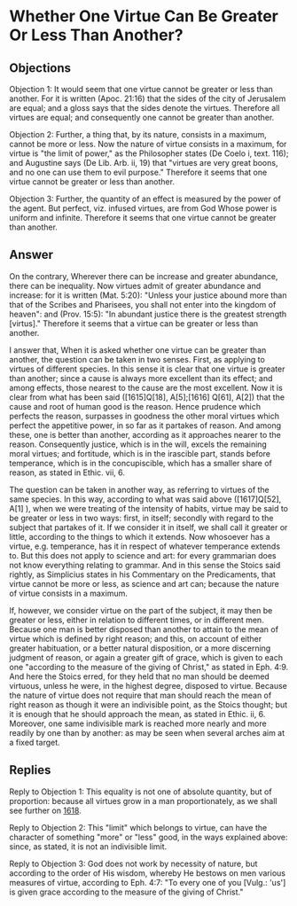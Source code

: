 # Whether One Virtue Can Be Greater Or Less Than Another?

## Objections

Objection 1: It would seem that one virtue cannot be greater or less than another. For it is written (Apoc. 21:16) that the sides of the city of Jerusalem are equal; and a gloss says that the sides denote the virtues. Therefore all virtues are equal; and consequently one cannot be greater than another.

Objection 2: Further, a thing that, by its nature, consists in a maximum, cannot be more or less. Now the nature of virtue consists in a maximum, for virtue is "the limit of power," as the Philosopher states (De Coelo i, text. 116); and Augustine says (De Lib. Arb. ii, 19) that "virtues are very great boons, and no one can use them to evil purpose." Therefore it seems that one virtue cannot be greater or less than another.

Objection 3: Further, the quantity of an effect is measured by the power of the agent. But perfect, viz. infused virtues, are from God Whose power is uniform and infinite. Therefore it seems that one virtue cannot be greater than another.

## Answer

On the contrary, Wherever there can be increase and greater abundance, there can be inequality. Now virtues admit of greater abundance and increase: for it is written (Mat. 5:20): "Unless your justice abound more than that of the Scribes and Pharisees, you shall not enter into the kingdom of heaven": and (Prov. 15:5): "In abundant justice there is the greatest strength [virtus]." Therefore it seems that a virtue can be greater or less than another.

I answer that, When it is asked whether one virtue can be greater than another, the question can be taken in two senses. First, as applying to virtues of different species. In this sense it is clear that one virtue is greater than another; since a cause is always more excellent than its effect; and among effects, those nearest to the cause are the most excellent. Now it is clear from what has been said ([1615]Q[18], A[5];[1616] Q[61], A[2]) that the cause and root of human good is the reason. Hence prudence which perfects the reason, surpasses in goodness the other moral virtues which perfect the appetitive power, in so far as it partakes of reason. And among these, one is better than another, according as it approaches nearer to the reason. Consequently justice, which is in the will, excels the remaining moral virtues; and fortitude, which is in the irascible part, stands before temperance, which is in the concupiscible, which has a smaller share of reason, as stated in Ethic. vii, 6.

The question can be taken in another way, as referring to virtues of the same species. In this way, according to what was said above ([1617]Q[52], A[1] ), when we were treating of the intensity of habits, virtue may be said to be greater or less in two ways: first, in itself; secondly with regard to the subject that partakes of it. If we consider it in itself, we shall call it greater or little, according to the things to which it extends. Now whosoever has a virtue, e.g. temperance, has it in respect of whatever temperance extends to. But this does not apply to science and art: for every grammarian does not know everything relating to grammar. And in this sense the Stoics said rightly, as Simplicius states in his Commentary on the Predicaments, that virtue cannot be more or less, as science and art can; because the nature of virtue consists in a maximum.

If, however, we consider virtue on the part of the subject, it may then be greater or less, either in relation to different times, or in different men. Because one man is better disposed than another to attain to the mean of virtue which is defined by right reason; and this, on account of either greater habituation, or a better natural disposition, or a more discerning judgment of reason, or again a greater gift of grace, which is given to each one "according to the measure of the giving of Christ," as stated in Eph. 4:9. And here the Stoics erred, for they held that no man should be deemed virtuous, unless he were, in the highest degree, disposed to virtue. Because the nature of virtue does not require that man should reach the mean of right reason as though it were an indivisible point, as the Stoics thought; but it is enough that he should approach the mean, as stated in Ethic. ii, 6. Moreover, one same indivisible mark is reached more nearly and more readily by one than by another: as may be seen when several arches aim at a fixed target.

## Replies

Reply to Objection 1: This equality is not one of absolute quantity, but of proportion: because all virtues grow in a man proportionately, as we shall see further on [1618](A[2]).

Reply to Objection 2: This "limit" which belongs to virtue, can have the character of something "more" or "less" good, in the ways explained above: since, as stated, it is not an indivisible limit.

Reply to Objection 3: God does not work by necessity of nature, but according to the order of His wisdom, whereby He bestows on men various measures of virtue, according to Eph. 4:7: "To every one of you [Vulg.: 'us'] is given grace according to the measure of the giving of Christ."